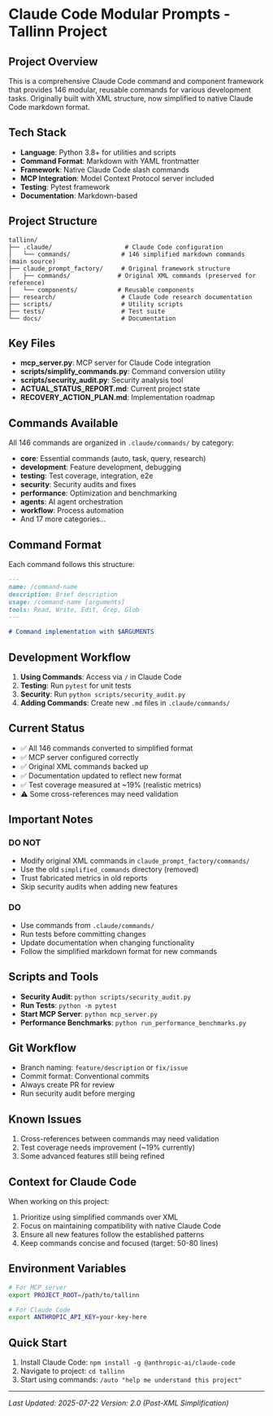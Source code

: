 # Claude Code Modular Prompts - Tallinn Project

## Project Overview

This is a comprehensive Claude Code command and component framework that provides 146 modular, reusable commands for various development tasks. Originally built with XML structure, now simplified to native Claude Code markdown format.

## Tech Stack

- **Language**: Python 3.8+ for utilities and scripts
- **Command Format**: Markdown with YAML frontmatter
- **Framework**: Native Claude Code slash commands
- **MCP Integration**: Model Context Protocol server included
- **Testing**: Pytest framework
- **Documentation**: Markdown-based

## Project Structure

```
tallinn/
├── .claude/                    # Claude Code configuration
│   └── commands/              # 146 simplified markdown commands (main source)
├── claude_prompt_factory/     # Original framework structure
│   ├── commands/             # Original XML commands (preserved for reference)
│   └── components/           # Reusable components
├── research/                  # Claude Code research documentation
├── scripts/                   # Utility scripts
├── tests/                     # Test suite
└── docs/                      # Documentation
```

## Key Files

- **mcp_server.py**: MCP server for Claude Code integration
- **scripts/simplify_commands.py**: Command conversion utility
- **scripts/security_audit.py**: Security analysis tool
- **ACTUAL_STATUS_REPORT.md**: Current project state
- **RECOVERY_ACTION_PLAN.md**: Implementation roadmap

## Commands Available

All 146 commands are organized in `.claude/commands/` by category:
- **core**: Essential commands (auto, task, query, research)
- **development**: Feature development, debugging
- **testing**: Test coverage, integration, e2e
- **security**: Security audits and fixes
- **performance**: Optimization and benchmarking
- **agents**: AI agent orchestration
- **workflow**: Process automation
- And 17 more categories...

## Command Format

Each command follows this structure:
```markdown
---
name: /command-name
description: Brief description
usage: /command-name [arguments]
tools: Read, Write, Edit, Grep, Glob
---

# Command implementation with $ARGUMENTS
```

## Development Workflow

1. **Using Commands**: Access via `/` in Claude Code
2. **Testing**: Run `pytest` for unit tests
3. **Security**: Run `python scripts/security_audit.py`
4. **Adding Commands**: Create new `.md` files in `.claude/commands/`

## Current Status

- ✅ All 146 commands converted to simplified format
- ✅ MCP server configured correctly
- ✅ Original XML commands backed up
- ✅ Documentation updated to reflect new format
- ✅ Test coverage measured at ~19% (realistic metrics)
- ⚠️ Some cross-references may need validation

## Important Notes

### DO NOT
- Modify original XML commands in `claude_prompt_factory/commands/`
- Use the old `simplified_commands` directory (removed)
- Trust fabricated metrics in old reports
- Skip security audits when adding new features

### DO
- Use commands from `.claude/commands/`
- Run tests before committing changes
- Update documentation when changing functionality
- Follow the simplified markdown format for new commands

## Scripts and Tools

- **Security Audit**: `python scripts/security_audit.py`
- **Run Tests**: `python -m pytest`
- **Start MCP Server**: `python mcp_server.py`
- **Performance Benchmarks**: `python run_performance_benchmarks.py`

## Git Workflow

- Branch naming: `feature/description` or `fix/issue`
- Commit format: Conventional commits
- Always create PR for review
- Run security audit before merging

## Known Issues

1. Cross-references between commands may need validation
2. Test coverage needs improvement (~19% currently)
3. Some advanced features still being refined

## Context for Claude Code

When working on this project:
1. Prioritize using simplified commands over XML
2. Focus on maintaining compatibility with native Claude Code
3. Ensure all new features follow the established patterns
4. Keep commands concise and focused (target: 50-80 lines)

## Environment Variables

```bash
# For MCP server
export PROJECT_ROOT=/path/to/tallinn

# For Claude Code
export ANTHROPIC_API_KEY=your-key-here
```

## Quick Start

1. Install Claude Code: `npm install -g @anthropic-ai/claude-code`
2. Navigate to project: `cd tallinn`
3. Start using commands: `/auto "help me understand this project"`

---

*Last Updated: 2025-07-22*
*Version: 2.0 (Post-XML Simplification)*